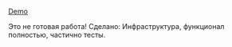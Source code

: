 [Demo](http://shri-dz4-prod.herokuapp.com/)

Это не готовая работа!
Сделано: Инфраструктура, функционал полностью, частично тесты.


